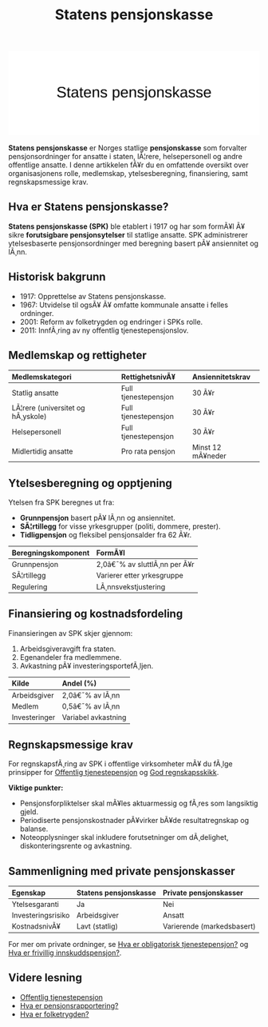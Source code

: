 ﻿---
title: "Statens pensjonskasse"
meta_title: "Statens pensjonskasse"
meta_description: '![Statens pensjonskasse](statens-pensjonskasse-image.svg)'
slug: statens-pensjonskasse
type: blog
layout: pages/single
---

![Statens pensjonskasse](statens-pensjonskasse-image.svg)

**Statens pensjonskasse** er Norges statlige **pensjonskasse** som forvalter pensjonsordninger for ansatte i staten, lÃ¦rere, helsepersonell og andre offentlige ansatte. I denne artikkelen fÃ¥r du en omfattende oversikt over organisasjonens rolle, medlemskap, ytelsesberegning, finansiering, samt regnskapsmessige krav.

## Hva er Statens pensjonskasse?

**Statens pensjonskasse (SPK)** ble etablert i 1917 og har som formÃ¥l Ã¥ sikre **forutsigbare pensjonsytelser** til statlige ansatte. SPK administrerer ytelsesbaserte pensjonsordninger med beregning basert pÃ¥ ansiennitet og lÃ¸nn.

## Historisk bakgrunn

* 1917: Opprettelse av Statens pensjonskasse.
* 1967: Utvidelse til ogsÃ¥ Ã¥ omfatte kommunale ansatte i felles ordninger.
* 2001: Reform av folketrygden og endringer i SPKs rolle.
* 2011: InnfÃ¸ring av ny offentlig tjenestepensjonslov.

## Medlemskap og rettigheter

| Medlemskategori                     | RettighetsnivÃ¥           | Ansiennitetskrav   |
|:------------------------------------|:-------------------------|:-------------------|
| Statlig ansatte                     | Full tjenestepensjon     | 30 Ã¥r              |
| LÃ¦rere (universitet og hÃ¸yskole)    | Full tjenestepensjon     | 30 Ã¥r              |
| Helsepersonell                      | Full tjenestepensjon     | 30 Ã¥r              |
| Midlertidig ansatte                 | Pro rata pensjon         | Minst 12 mÃ¥neder   |

## Ytelsesberegning og opptjening

Ytelsen fra SPK beregnes ut fra:

* **Grunnpensjon** basert pÃ¥ lÃ¸nn og ansiennitet.
* **SÃ¦rtillegg** for visse yrkesgrupper (politi, dommere, prester).
* **Tidligpensjon** og fleksibel pensjonsalder fra 62 Ã¥r.

| Beregningskomponent       | FormÃ¥l                    |
|:--------------------------|:--------------------------|
| Grunnpensjon              | 2,0â€¯% av sluttlÃ¸nn per Ã¥r  |
| SÃ¦rtillegg                | Varierer etter yrkesgruppe |
| Regulering                | LÃ¸nnsvekstjustering       |

## Finansiering og kostnadsfordeling

Finansieringen av SPK skjer gjennom:

1. Arbeidsgiveravgift fra staten.
2. Egenandeler fra medlemmene.
3. Avkastning pÃ¥ investeringsportefÃ¸ljen.

| Kilde           | Andel (%)              |
|:----------------|:-----------------------|
| Arbeidsgiver    | 2,0â€¯% av lÃ¸nn          |
| Medlem          | 0,5â€¯% av lÃ¸nn          |
| Investeringer   | Variabel avkastning    |

## Regnskapsmessige krav

For regnskapsfÃ¸ring av SPK i offentlige virksomheter mÃ¥ du fÃ¸lge prinsipper for [Offentlig tjenestepensjon](/blogs/regnskap/offentlig-tjenestepensjon "Offentlig tjenestepensjon: Guide til Offentlige Pensjonsordninger og RegnskapsfÃ¸ring") og [God regnskapsskikk](/blogs/regnskap/god-regnskapsskikk "God regnskapsskikk: Prinsipper og Retningslinjer").

**Viktige punkter:**

* Pensjonsforpliktelser skal mÃ¥les aktuarmessig og fÃ¸res som langsiktig gjeld.
* Periodiserte pensjonskostnader pÃ¥virker bÃ¥de resultatregnskap og balanse.
* Noteopplysninger skal inkludere forutsetninger om dÃ¸delighet, diskonteringsrente og avkastning.

## Sammenligning med private pensjonskasser

| Egenskap                  | Statens pensjonskasse      | Private pensjonskasser     |
|:--------------------------|:---------------------------|:---------------------------|
| Ytelsesgaranti            | Ja                          | Nei                        |
| Investeringsrisiko        | Arbeidsgiver                | Ansatt                     |
| KostnadsnivÃ¥              | Lavt (statlig)              | Varierende (markedsbasert) |

For mer om private ordninger, se [Hva er obligatorisk tjenestepensjon?](/blogs/regnskap/obligatorisk-tjenestepensjon "Obligatorisk tjenestepensjon") og [Hva er frivillig innskuddspensjon?](/blogs/regnskap/frivillig-innskuddspensjon "Frivillig innskuddspensjon").

## Videre lesning

* [Offentlig tjenestepensjon](/blogs/regnskap/offentlig-tjenestepensjon "Offentlig tjenestepensjon: Guide til Offentlige Pensjonsordninger og RegnskapsfÃ¸ring")
* [Hva er pensjonsrapportering?](/blogs/regnskap/hva-er-pensjonsrapportering "Hva er pensjonsrapportering? Komplett guide")
* [Hva er folketrygden?](/blogs/regnskap/hva-er-folketrygden "Hva er Folketrygden? Komplett Guide til Norges Offentlige Pensjonssystem")





